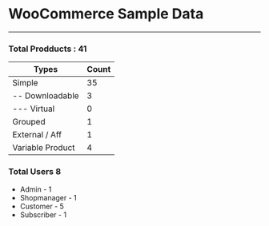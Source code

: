 # WooCommerce Sample Data

---

### Total Prodducts : 41
| Types | Count |
---- | ----|
| Simple | 35 |
| -- Downloadable | 3 |
| --- Virtual | 0 |
| Grouped | 1 |
| External / Aff | 1 |
| Variable Product | 4 |

### Total Users 8
* Admin - 1
* Shopmanager - 1
* Customer - 5
* Subscriber - 1
